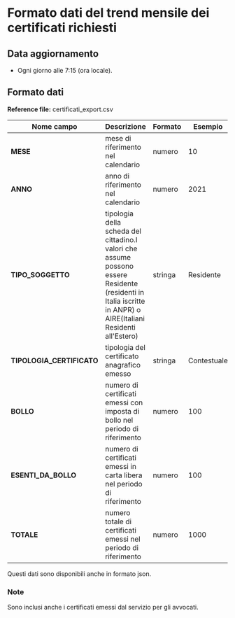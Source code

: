 # Formato dati del trend mensile dei certificati richiesti

## Data aggiornamento
- Ogni giorno alle 7:15 (ora locale). 

## Formato dati

**Reference file:** certificati_export.csv<br>

| Nome campo                  | Descrizione                       | Formato                       | Esempio             |
|-----------------------------|-----------------------------------|-------------------------------|---------------------|
| **MESE**       | mese di riferimento nel calendario              | numero                   | 10       |
| **ANNO**  | anno di riferimento nel calendario  |   numero     |        2021         |
| **TIPO_SOGGETTO**      | tipologia della scheda del cittadino.I valori che assume possono essere Residente (residenti in Italia iscritte in ANPR) o AIRE(Italiani Residenti all'Estero)| stringa             | Residente   | 
| **TIPOLOGIA_CERTIFICATO**      | tipologia del certificato anagrafico emesso| stringa    | Contestuale   |
| **BOLLO**      | numero di certificati emessi con imposta di bollo nel periodo di riferimento| numero    | 100   |
| **ESENTI_DA_BOLLO**      | numero di certificati emessi in carta libera nel periodo di riferimento| numero    | 100   |
| **TOTALE**      | numero totale di certificati emessi nel periodo di riferimento| numero             | 1000   |

Questi dati sono disponibili anche in formato json.

### Note
Sono inclusi anche i certificati emessi dal servizio per gli avvocati.
